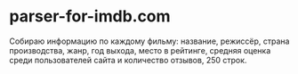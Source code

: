 # parser-for-imdb.com
Собираю информацию по каждому фильму: название, режиссёр, страна производства, жанр, год выхода, место в рейтинге, средняя оценка среди пользователей сайта и количество отзывов, 250 строк.
